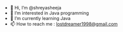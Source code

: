 - 👋 Hi, I’m @shreyasheeja
- 👀 I’m interested in Java programming
- 🌱 I’m currently learning Java
- 📫 How to reach me : lostdreamer1998@gmail.com

<!---
shreyasheeja/shreyasheeja is a ✨ special ✨ repository because its `README.md` (this file) appears on your GitHub profile.
You can click the Preview link to take a look at your changes.
--->
